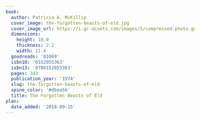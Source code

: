 ```yaml
---
book:
  author: Patricia A. McKillip
  cover_image: the-forgotten-beasts-of-eld.jpg
  cover_image_url: https://i.gr-assets.com/images/S/compressed.photo.goodreads.com/books/1391203484l/81069._SX98_.jpg
  dimensions:
    height: 18.0
    thickness: 2.2
    width: 11.4
  goodreads: '81069'
  isbn10: '0152055363'
  isbn13: '9780152055363'
  pages: 343
  publication_year: '1974'
  slug: the-forgotten-beasts-of-eld
  spine_color: '#dbaa56'
  title: The Forgotten Beasts of Eld
plan:
  date_added: '2018-09-15'
---
```

